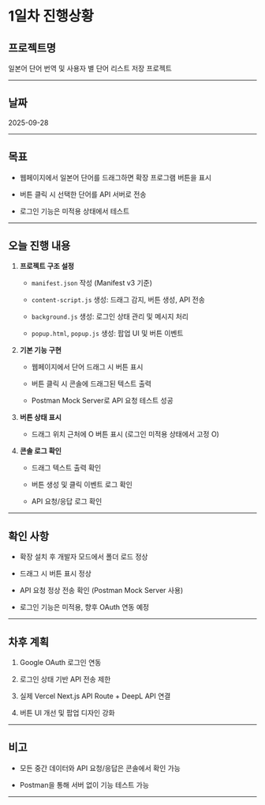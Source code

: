 # 1일차 진행상황

## 프로젝트명

일본어 단어 번역 및 사용자 별 단어 리스트 저장 프로젝트

* * *

## 날짜

2025-09-28

* * *

## 목표

* 웹페이지에서 일본어 단어를 드래그하면 확장 프로그램 버튼을 표시
    
* 버튼 클릭 시 선택한 단어를 API 서버로 전송
    
* 로그인 기능은 미적용 상태에서 테스트
    

* * *

## 오늘 진행 내용

1. **프로젝트 구조 설정**
    
    * `manifest.json` 작성 (Manifest v3 기준)
        
    * `content-script.js` 생성: 드래그 감지, 버튼 생성, API 전송
        
    * `background.js` 생성: 로그인 상태 관리 및 메시지 처리
        
    * `popup.html`, `popup.js` 생성: 팝업 UI 및 버튼 이벤트
        
2. **기본 기능 구현**
    
    * 웹페이지에서 단어 드래그 시 버튼 표시
        
    * 버튼 클릭 시 콘솔에 드래그된 텍스트 출력
        
    * Postman Mock Server로 API 요청 테스트 성공
        
3. **버튼 상태 표시**
    
    * 드래그 위치 근처에 O 버튼 표시 (로그인 미적용 상태에서 고정 O)
        
4. **콘솔 로그 확인**
    
    * 드래그 텍스트 출력 확인
        
    * 버튼 생성 및 클릭 이벤트 로그 확인
        
    * API 요청/응답 로그 확인
        

* * *

## 확인 사항

* 확장 설치 후 개발자 모드에서 폴더 로드 정상
    
* 드래그 시 버튼 표시 정상
    
* API 요청 정상 전송 확인 (Postman Mock Server 사용)
    
* 로그인 기능은 미적용, 향후 OAuth 연동 예정
    

* * *

## 차후 계획

1. Google OAuth 로그인 연동
    
2. 로그인 상태 기반 API 전송 제한
    
3. 실제 Vercel Next.js API Route + DeepL API 연결
    
4. 버튼 UI 개선 및 팝업 디자인 강화
    

* * *

## 비고

* 모든 중간 데이터와 API 요청/응답은 콘솔에서 확인 가능
    
* Postman을 통해 서버 없이 기능 테스트 가능
    

* * *

